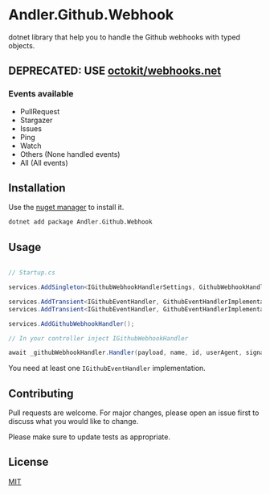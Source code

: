 # Andler.Github.Webhook

dotnet library that help you to handle the Github webhooks with typed objects.

## DEPRECATED: USE [octokit/webhooks.net](https://github.com/octokit/webhooks.net)

### Events available

- PullRequest
- Stargazer
- Issues
- Ping
- Watch
- Others (None handled events)
- All (All events)

## Installation

Use the [nuget manager](https://www.nuget.org/packages/Andler.Github.Webhook/) to install it.

```bash
dotnet add package Andler.Github.Webhook
```

## Usage

```csharp

// Startup.cs

services.AddSingleton<IGithubWebhookHandlerSettings, GithubWebhookHandlerSettingsImplementation>();

services.AddTransient<IGithubEventHandler, GithubEventHandlerImplementation1>();
services.AddTransient<IGithubEventHandler, GithubEventHandlerImplementation2>();

services.AddGithubWebhookHandler();

// In your controller inject IGithubWebhookHandler

await _githubWebhookHandler.Handler(payload, name, id, userAgent, signature);

```

You need at least one `IGithubEventHandler` implementation. 

## Contributing
Pull requests are welcome. For major changes, please open an issue first to discuss what you would like to change.

Please make sure to update tests as appropriate.

## License
[MIT](https://github.com/andxpto/andler-github-webhook/blob/master/LICENSE)
